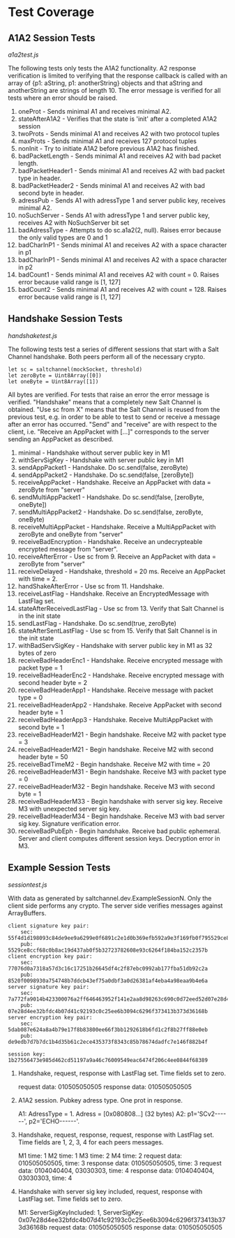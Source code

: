 Test Coverage
=============

A1A2 Session Tests
------------------

*a1a2test.js*

The following tests only tests the A1A2 functionality. A2 response
verification is limited to verifying that the response callback is
called with an array of {p1: aString, p1: anotherString} objects
and that aString and anotherString are strings of length 10. The
error message is verified for all tests where an error should be raised.

1. oneProt - Sends minimal A1 and receives minimal A2.
2. stateAfterA1A2 - Verifies that the state is 'init' after a completed A1A2 session
3. twoProts - Sends minimal A1 and receives A2 with two protocol tuples
4. maxProts - Sends minimal A1 and receives 127 protocol tuples
5. nonInit - Try to initiate A1A2 before previous A1A2 has finished.
6. badPacketLength - Sends minimal A1 and receives A2 with bad packet length.
7. badPacketHeader1 - Sends minimal A1 and receives A2 with bad packet type in header.
8. badPacketHeader2 - Sends minimal A1 and receives A2 with bad second byte in header.
9. adressPub - Sends A1 with adressType 1 and server public key, receives minimal A2.
10. noSuchServer - Sends A1 with adressType 1 and server public key, receives A2 with NoSuchServer bit set
11. badAdressType - Attempts to do sc.a1a2(2, null). Raises error because the only valid types are 0 and 1
12. badCharInP1 - Sends minimal A1 and receives A2 with a space character in p1
13. badCharInP1 - Sends minimal A1 and receives A2 with a space character in p2
14. badCount1 - Sends minimal A1 and receives A2 with count = 0. Raises error because valid range is [1, 127]
15. badCount2 - Sends minimal A1 and receives A2 with count = 128. Raises error because valid range is [1, 127]

Handshake Session Tests
-----------------------

*handshaketest.js*

The following tests test a series of different sessions that start
with a Salt Channel handshake. Both peers perform all of the
necessary crypto.

	let sc = saltchannel(mockSocket, threshold)
	let zeroByte = Uint8Array([0])
	let oneByte = Uint8Array([1])

All bytes are verified. For tests that raise an error the error message is
verified. "Handshake" means that a completely new Salt Channel is obtained.
"Use sc from X" means that the Salt Channel is reused from the previous
test, e.g. in order to be able to test to send or receive a message after
an error has occurred. "Send" and "receive" are with respect to the client,
i.e. "Receive an AppPacket with [...]" corresponds to the server sending an
AppPacket as described.

1. minimal - Handshake without server public key in M1
2. withServSigKey - Handshake with server public key in M1
3. sendAppPacket1 - Handshake. Do sc.send(false, zeroByte)
4. sendAppPacket2 - Handshake. Do sc.send(false, [zeroByte])
5. receiveAppPacket - Handshake. Receive an AppPacket with data = zeroByte from "server"
6. sendMultiAppPacket1 - Handshake. Do sc.send(false, [zeroByte, oneByte])
7. sendMultiAppPacket2 - Handshake. Do sc.send(false, zeroByte, oneByte)
8. receiveMultiAppPacket - Handshake. Receive a MultiAppPacket with zeroByte and oneByte from "server"
9. receiveBadEncryption - Handshake. Receive an undecrypteable encrypted message from "server".
10. receiveAfterError - Use sc from 9. Receive an AppPacket with data = zeroByte from "server"
11. receiveDelayed - Handshake, threshold = 20 ms. Receive an AppPacket with time = 2.
12. handShakeAfterError - Use sc from 11. Handshake.
13. receiveLastFlag - Handshake. Receive an EncryptedMessage with LastFlag set.
14. stateAfterReceivedLastFlag - Use sc from 13. Verify that Salt Channel is in the init state
15. sendLastFlag - Handshake. Do sc.send(true, zeroByte)
16. stateAfterSentLastFlag - Use sc from 15. Verify that Salt Channel is in the init state
17. withBadServSigKey - Handshake with server public key in M1 as 32 bytes of zero
18. receiveBadHeaderEnc1 - Handshake. Receive encrypted message with packet type = 1
19. receiveBadHeaderEnc2 - Handshake. Receive encrypted message with second header byte = 2
20. receiveBadHeaderApp1 - Handshake. Receive message with packet type = 0
21. receiveBadHeaderApp2 - Handshake. Receive AppPacket with second header byte = 1
22. receiveBadHeaderApp3 - Handshake. Receive MultiAppPacket with second byte = 1
23. receiveBadHeaderM21 - Begin handshake. Receive M2 with packet type = 3
24. receiveBadHeaderM21 - Begin handshake. Receive M2 with second header byte = 50
25. receiveBadTimeM2 - Begin handshake. Receive M2 with time = 20
26. receiveBadHeaderM31 - Begin handshake. Receive M3 with packet type = 0
27. receiveBadHeaderM32 - Begin handshake. Receive M3 with second byte = 1
28. receiveBadHeaderM33 - Begin handshake with server sig key. Receive M3 with unexpected server sig key.
29. receiveBadHeaderM34 - Begin handshake. Receive M3 with bad server sig key. Signature verification error.
30. receiveBadPubEph - Begin handshake. Receive bad public ephemeral. Server and client computes different session keys. Decryption error in M3.

Example Session Tests
---------------------

*sessiontest.js*

With data as generated by saltchannel.dev.ExampleSessionN. Only the client
side performs any crypto. The server side verifies messages against ArrayBuffers.

	client signature key pair:
    	sec: 55f4d1d198093c84de9ee9a6299e0f6891c2e1d0b369efb592a9e3f169fb0f795529ce8ccf68c0b8ac19d437ab0f5b32723782608e93c6264f184ba152c2357b
    	pub: 5529ce8ccf68c0b8ac19d437ab0f5b32723782608e93c6264f184ba152c2357b
	client encryption key pair:
    	sec: 77076d0a7318a57d3c16c17251b26645df4c2f87ebc0992ab177fba51db92c2a
    	pub: 8520f0098930a754748b7ddcb43ef75a0dbf3a0d26381af4eba4a98eaa9b4e6a
	server signature key pair:
    	sec: 7a772fa9014b423300076a2ff646463952f141e2aa8d98263c690c0d72eed52d07e28d4ee32bfdc4b07d41c92193c0c25ee6b3094c6296f373413b373d36168b
    	pub: 07e28d4ee32bfdc4b07d41c92193c0c25ee6b3094c6296f373413b373d36168b
	server encryption key pair:
    	sec: 5dab087e624a8a4b79e17f8b83800ee66f3bb1292618b6fd1c2f8b27ff88e0eb
    	pub: de9edb7d7b7dc1b4d35b61c2ece435373f8343c85b78674dadfc7e146f882b4f

    session key: 1b27556473e985d462cd51197a9a46c76009549eac6474f206c4ee0844f68389

1. Handshake, request, response with LastFlag set. Time fields set to zero.

	request data:  010505050505
	response data: 010505050505

2. A1A2 session. Pubkey adress type. One prot in response.

	A1: AdressType = 1. Adress = [0x080808...] (32 bytes)
	A2: p1='SCv2------', p2='ECHO------'.

3. Handshake, request, response, request, response with LastFlag set. Time fields are 1, 2, 3, 4 for each peers messages.

	M1 time: 1
	M2 time: 1
	M3 time: 2
	M4 time: 2
	request data: 010505050505, time: 3
	response data: 010505050505, time: 3
	request data: 0104040404, 03030303, time: 4
	response data: 0104040404, 03030303, time: 4

4. Handshake with server sig key included, request, response with LastFlag set. Time fields set to zero.

	M1: ServerSigKeyIncluded: 1, ServerSigKey: 0x07e28d4ee32bfdc4b07d41c92193c0c25ee6b3094c6296f373413b373d36168b
	request data:  010505050505
	response data: 010505050505
